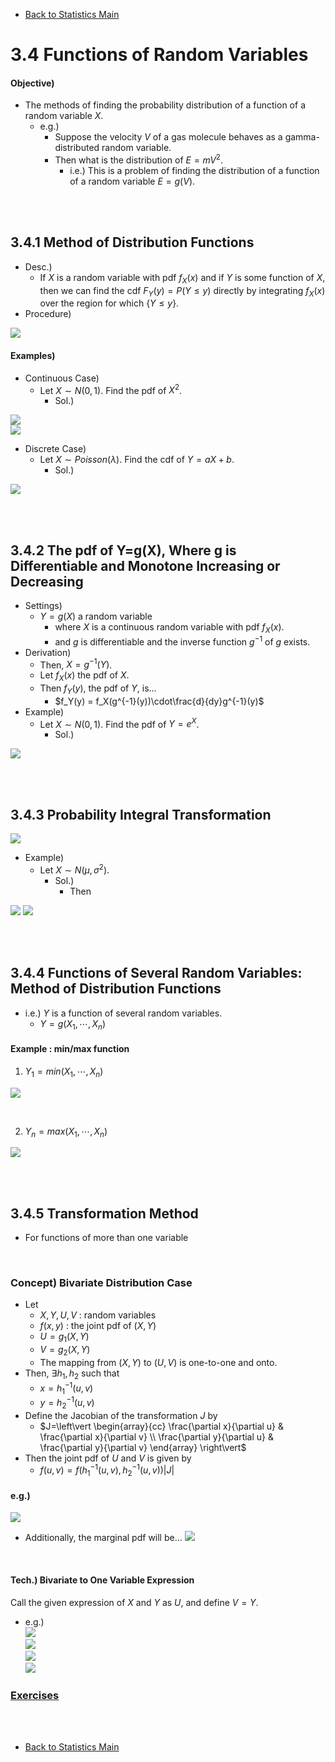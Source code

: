 * [Back to Statistics Main](../../main.md)

# 3.4 Functions of Random Variables
#### Objective)
- The methods of finding the probability distribution of a function of a
random variable $X$.
  - e.g.)
    - Suppose the velocity $V$ of a gas molecule behaves as a gamma-distributed random variable.
    - Then what is the distribution of $E = mV^2$.
      - i.e.) This is a problem of finding the distribution of a function of a random variable $E = g(V)$.

<br><br>

## 3.4.1 Method of Distribution Functions
- Desc.)
  - If $X$ is a random variable with pdf $f_X(x)$ and if $Y$ is some function of $X$, then we can find the cdf $F_Y(y) = P(Y \le y)$ directly by integrating $f_X(x)$ over the region for which $\lbrace Y \le y\rbrace$.
- Procedure)   

![](images/001.png)


#### Examples)
- Continuous Case)
   - Let $X \sim N(0,1)$. Find the pdf of $X^2$.
      - Sol.)   

![](images/002.png)   
![](images/003.png)   

- Discrete Case)
   - Let $X \sim Poisson(\lambda)$. Find the cdf of $Y=aX+b$.
      - Sol.)    

![](images/004.png)   

<br><br>

## 3.4.2 The pdf of Y=g(X), Where g is Differentiable and Monotone Increasing or Decreasing
- Settings)
  - $Y=g(X)$ a random variable
    - where $X$ is a continuous random variable with pdf $f_X(x)$.
    - and $g$ is differentiable and the inverse function $g^{-1}$ of $g$ exists.
- Derivation)
  - Then, $X = g^{-1}(Y)$.
  - Let $f_X(x)$ the pdf of $X$.
  - Then $f_Y(y)$, the pdf of $Y$, is...
    - $f_Y(y) = f_X(g^{-1}(y))\cdot\frac{d}{dy}g^{-1}(y)$
- Example)
  - Let $X \sim N(0,1)$. Find the pdf of $Y=e^X$.
    - Sol.)   

![](images/005.png)

<br><br>

## 3.4.3 Probability Integral Transformation
![](images/006.png)
- Example)
  - Let $X \sim N(\mu,\sigma^2)$.
    - Sol.)
      - Then   

![](images/007.png)
![](images/008.png)

<br><br>

## 3.4.4 Functions of Several Random Variables: Method of Distribution Functions
- i.e.) $Y$ is a function of several random variables.
  - $Y=g(X_1, \cdots, X_n)$

#### Example : min/max function
1. $Y_1 = min(X_1, \cdots, X_n)$

![](images/009.png)

<br>

2. $Y_n = max(X_1, \cdots, X_n)$

![](images/010.png)

<br><br>

## 3.4.5 Transformation Method
- For functions of more than one variable

<br>

### Concept) Bivariate Distribution Case
- Let
  - $X,Y,U,V$ : random variables
  - $f(x, y)$ : the joint pdf of $(X,Y)$
  - $U = g_1(X,Y)$
  - $V = g_2(X,Y)$
  - The mapping from $(X,Y)$ to $(U,V)$ is one-to-one and onto.
- Then, $\exists h_1, h_2$ such that
  - $x=h_1^{-1}(u,v)$
  - $y=h_2^{-1}(u,v)$
- Define the Jacobian of the transformation $J$ by
  - $`J=\left\vert \begin{array}{cc} \frac{\partial x}{\partial u} & \frac{\partial x}{\partial v} \\ \frac{\partial y}{\partial u} & \frac{\partial y}{\partial v} \end{array} \right\vert`$
- Then the joint pdf of $U$ and $V$ is given by
  - $f(u,v) = f\left(h_1^{-1}(u,v), h_2^{-1}(u,v) \right) |J|$

#### e.g.)
![](images/011.png)
- Additionally, the marginal pdf will be...
  ![](images/012.png)

<br>

#### Tech.) Bivariate to One Variable Expression
Call the given expression of $X$ and $Y$ as $U$, and define $V = Y$.

- e.g.)   
  ![](images/013.png)   
  ![](images/014.png)   
  ![](images/015.png)   
  ![](images/016.png)   


### [Exercises](./exercises.md)

<br><br>

* [Back to Statistics Main](../../main.md)